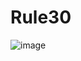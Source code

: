 # Rule30

![image](https://github.com/glennwiz/Rule30/assets/195927/296a1969-538b-4e38-8c1c-c3ac939c020b)
